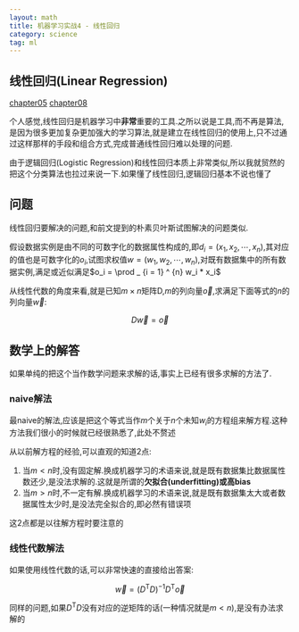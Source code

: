 ```yaml
---
layout: math
title: 机器学习实战4 - 线性回归
category: science
tag: ml
---
```


## 线性回归(Linear Regression)

[chapter05][chapter05]
[chapter08][chapter08]

个人感觉,线性回归是机器学习中**非常**重要的工具.之所以说是工具,而不再是算法,是因为很多更加复杂更加强大的学习算法,就是建立在线性回归的使用上,只不过通过这样那样的手段和组合方式,完成普通线性回归难以处理的问题.

由于逻辑回归(Logistic Regression)和线性回归本质上非常类似,所以我就贸然的把这个分类算法也拉过来说一下.如果懂了线性回归,逻辑回归基本不说也懂了

## 问题

线性回归要解决的问题,和前文提到的朴素贝叶斯试图解决的问题类似.

假设数据实例是由不同的可数字化的数据属性构成的,即$d_i = (x_1, x_2, \cdots, x_n)$,其对应的值也是可数字化的$o_i$,试图求权值$w = (w_1, w_2, \cdots, w_n)$,对既有数据集中的所有数据实例,满足或近似满足$o_i = \prod _ {i = 1} ^ {n} w_i * x_i$

从线性代数的角度来看,就是已知$m \times n$矩阵D,$m$的列向量$\vec {o}$,求满足下面等式的$n$的列向量$\vec {w}$:

$$
D \vec {w} = \vec {o}
$$

## 数学上的解答

如果单纯的把这个当作数学问题来求解的话,事实上已经有很多求解的方法了.

### naive解法

最naive的解法,应该是把这个等式当作$m$个关于$n$个未知$w_i$的方程组来解方程.这种方法我们很小的时候就已经很熟悉了,此处不赘述

从以前解方程的经验,可以直观的知道2点:

1. 当$m < n$时,没有固定解.换成机器学习的术语来说,就是既有数据集比数据属性数还少,是没法求解的.这就是所谓的**欠拟合(underfitting)**或**高bias**
2. 当$m > n$时,不一定有解.换成机器学习的术语来说,就是既有数据集太大或者数据属性太少时,是没法完全拟合的,即必然有错误项

这2点都是以往解方程时要注意的

### 线性代数解法

如果使用线性代数的话,可以非常快速的直接给出答案:

$$
\vec {w} = (D ^ { \mathrm{ T } } D) ^ {-1} D ^ { \mathrm{ T } } \vec {o}
$$

同样的问题,如果$D ^ { \mathrm{ T } } D$没有对应的逆矩阵的话(一种情况就是$m < n$),是没有办法求解的














































[chapter05]: https://github.com/LelouchHe/machine_learning_in_action_code/tree/master/chapter05
[chapter08]: https://github.com/LelouchHe/machine_learning_in_action_code/tree/master/chapter08